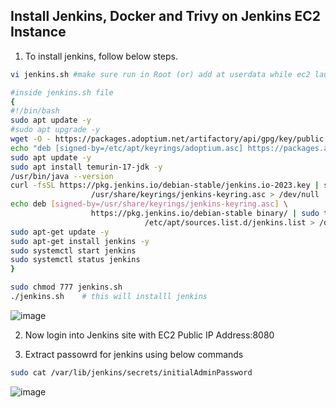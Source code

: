 ## Install Jenkins, Docker and Trivy on Jenkins EC2 Instance

1) To install jenkins, follow below steps.

```sh
vi jenkins.sh #make sure run in Root (or) add at userdata while ec2 launch

#inside jenkins.sh file
{
#!/bin/bash
sudo apt update -y
#sudo apt upgrade -y
wget -O - https://packages.adoptium.net/artifactory/api/gpg/key/public | tee /etc/apt/keyrings/adoptium.asc
echo "deb [signed-by=/etc/apt/keyrings/adoptium.asc] https://packages.adoptium.net/artifactory/deb $(awk -F= '/^VERSION_CODENAME/{print$2}' /etc/os-release) main" | tee /etc/apt/sources.list.d/adoptium.list
sudo apt update -y
sudo apt install temurin-17-jdk -y
/usr/bin/java --version
curl -fsSL https://pkg.jenkins.io/debian-stable/jenkins.io-2023.key | sudo tee \
                  /usr/share/keyrings/jenkins-keyring.asc > /dev/null
echo deb [signed-by=/usr/share/keyrings/jenkins-keyring.asc] \
                  https://pkg.jenkins.io/debian-stable binary/ | sudo tee \
                              /etc/apt/sources.list.d/jenkins.list > /dev/null
sudo apt-get update -y
sudo apt-get install jenkins -y
sudo systemctl start jenkins
sudo systemctl status jenkins
}

sudo chmod 777 jenkins.sh
./jenkins.sh    # this will installl jenkins
```

![image](https://github.com/user-attachments/assets/1399abf6-8c1f-4998-a36c-a8566cb48f98)

2) Now login into Jenkins site with EC2 Public IP Address:8080

3) Extract passowrd for jenkins using below commands

```sh
sudo cat /var/lib/jenkins/secrets/initialAdminPassword
```

![image](https://github.com/user-attachments/assets/5ce27fba-3230-459f-9dcc-b065f64c846f)

